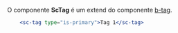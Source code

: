O componente **ScTag** é um extend do componente [b-tag](https://buefy.github.io/#/documentation/tag).

```jsx
    <sc-tag type="is-primary">Tag 1</sc-tag>
```
